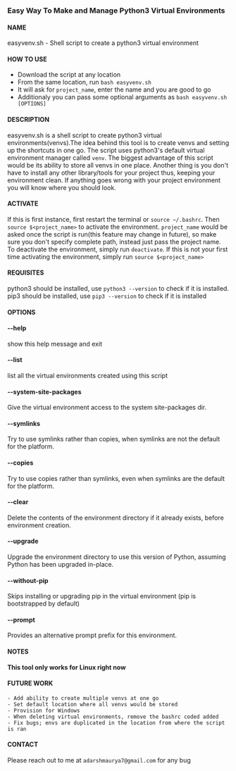 ### Easy Way To Make and Manage Python3 Virtual Environments
#### NAME
easyvenv.sh - Shell script to create a python3 virtual environment

#### HOW TO USE
- Download the script at any location
- From the same location, run `bash easyvenv.sh`
- It will ask for `project_name`, enter the name and you are good to go
- Additionaly you can pass some optional arguments as `bash easyvenv.sh [OPTIONS]`

#### DESCRIPTION
easyvenv.sh is a shell script to create python3 virtual environments(venvs).The idea behind this tool is to create venvs and setting up the shortcuts in one go.
The script uses python3's default virtual environment manager called `venv`.
The biggest advantage of this script would be its ability to store all venvs in one place. Another thing is you don't have to install any other library/tools for your project thus, keeping your environment clean.
If anything goes wrong with your project environment you will know where you should look.


#### ACTIVATE
If this is first instance, first restart the terminal or `source ~/.bashrc`.
Then `source $<project_name>` to activate the environment. `project_name` would be asked once the script is run(this feature may change in future), so make sure you don't specify complete path, instead just pass the project name.
To deactivate the environment, simply run `deactivate`.
If this is not your first time activating the environment, simply run `source $<project_name>`

#### REQUISITES
python3 should be installed, use `python3 --version` to check if it is installed. pip3 should be installed, use `pip3 --version` to check if it is installed

#### OPTIONS

####  --help
show this help message and exit

####  --list
list all the virtual environments created using this script

####  --system-site-packages
Give the virtual environment access to the system site-packages dir.

####  --symlinks
Try to use symlinks rather than copies, when symlinks are not the default for the platform.

####  --copies
Try to use copies rather than symlinks, even when symlinks are the default for the platform.

####  --clear
Delete the contents of the environment directory if it already exists, before environment creation.

####  --upgrade
Upgrade the environment directory to use this version of Python, assuming Python has been upgraded in-place.

####  --without-pip
Skips installing or upgrading pip in the virtual environment (pip is bootstrapped by default)

####  --prompt
Provides an alternative prompt prefix for this environment.

#### NOTES
**This tool only works for Linux right now**

#### FUTURE WORK
    - Add ability to create multiple venvs at one go
    - Set default location where all venvs would be stored
    - Provision for Windows
	- When deleting virtual environments, remove the bashrc coded added
	- Fix bugs; envs are duplicated in the location from where the script is ran

#### CONTACT
Please reach out to me at `adarshmaurya7@gmail.com` for any bug
